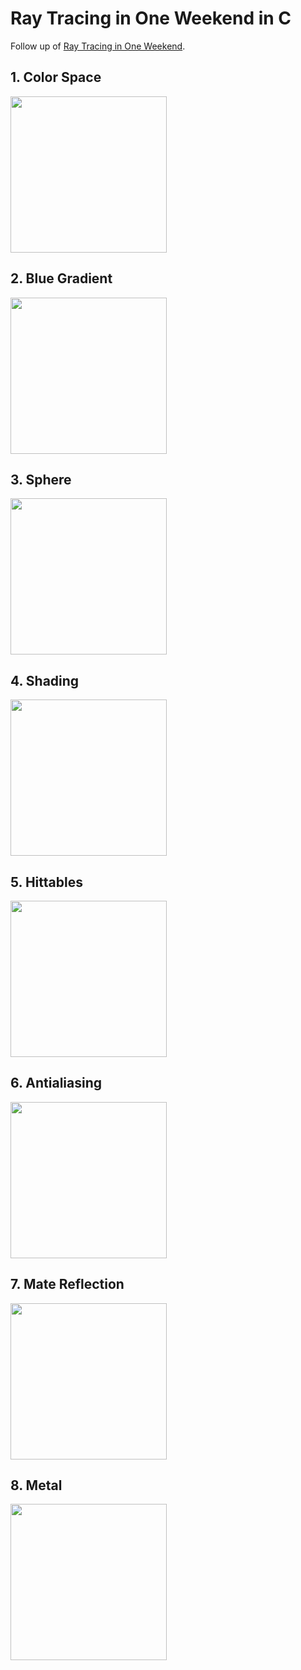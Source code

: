 # Ray Tracing in One Weekend in C

Follow up of [Ray Tracing in One Weekend](https://raytracing.github.io/books/RayTracingInOneWeekend.html).

## 1. Color Space
<img src="https://user-images.githubusercontent.com/41296566/155775109-4ba4ef24-6d75-4ced-a5ba-9286b42e55a4.png" height="250px">

## 2. Blue Gradient 
<img src="https://user-images.githubusercontent.com/41296566/155775327-f56ea1b6-6a39-4e1f-a65f-57629143fd3f.png" height="250px">

## 3. Sphere 
<img src="https://user-images.githubusercontent.com/41296566/155775434-17cd68f1-0aac-4f4e-b40d-fbf3823f6214.png" height="250px">

## 4. Shading 
<img src="https://user-images.githubusercontent.com/41296566/155775501-e709c2e8-f6d7-4167-9f3d-a6221abce524.png" height="250px">

## 5. Hittables 
<img src="https://user-images.githubusercontent.com/41296566/155775526-2e10d184-2fcd-4d18-8512-d66771c88a62.png" height="250px">

## 6. Antialiasing 
<img src="https://user-images.githubusercontent.com/41296566/155775645-b167945c-1cd1-435c-a120-457b48026011.png" height="250px">

## 7. Mate Reflection 
<img src="https://user-images.githubusercontent.com/41296566/155775765-77cd953f-2ee1-466c-8848-75e0224ed03f.png" height="250px">

## 8. Metal
<img src="https://user-images.githubusercontent.com/41296566/215357311-68761ed8-fb83-4507-ae4b-015945e0320f.png" height="250px">
